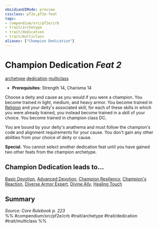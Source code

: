 ```yaml
---
obsidianUIMode: preview
cssclass: pf2e,pf2e-feat
tags:
- compendium/src/pf2e/crb
- trait/archetype
- trait/dedication
- trait/multiclass
aliases: ["Champion Dedication"]
---
```

# Champion Dedication  *Feat 2*  
[archetype](rules/traits/archetype.md "Archetype Feat Trait")  [dedication](rules/traits/dedication.md "Dedication Feat Trait")  [multiclass](rules/traits/multiclass.md "Multiclass Feat Trait")  

- **Prerequisites**: Strength 14, Charisma 14

Choose a deity and cause as you would if you were a champion. You become trained in light, medium, and heavy armor. You become trained in [Religion](compendium/skills.md#Religion) and your deity's associated skill; for each of these skills in which you were already trained, you instead become trained in a skill of your choice. You become trained in champion class DC.

You are bound by your deity's anathema and must follow the champion's code and alignment requirements for your cause. You don't gain any other abilities from your choice of deity or cause.

**Special.** You cannot select another dedication feat until you have gained two other feats from the champion archetype.

## Champion Dedication leads to...

[Basic Devotion](compendium/feats/basic-devotion.md), [Advanced Devotion](compendium/feats/advanced-devotion.md), [Champion Resiliency](compendium/feats/champion-resiliency.md), [Champion's Reaction](compendium/feats/champions-reaction.md), [Diverse Armor Expert](compendium/feats/diverse-armor-expert.md), [Divine Ally](compendium/feats/divine-ally.md), [Healing Touch](compendium/feats/healing-touch.md)

## Summary

*Source: Core Rulebook p. 223*  
%% #compendium/src/pf2e/crb #trait/archetype #trait/dedication #trait/multiclass %%